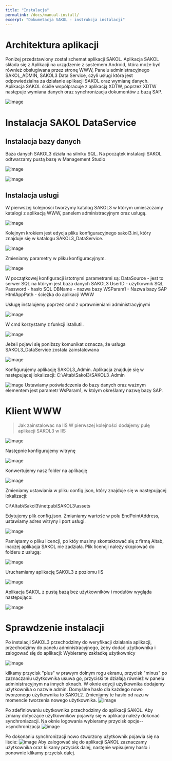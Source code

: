 ```yaml
---
title: "Instalacja"
permalink: /docs/manual-install/
excerpt: "Dokumetacja SAKOL - instrukcja instalacji"
---
```


# Architektura aplikacji
Poniżej przedstawiony został schemat aplikacji SAKOL. Aplikacja SAKOL składa się z Aplikacji na urządzenie z systemem Android, która może być również obsługiwana przez stronę WWW, Panelu administracyjnego SAKOL_ADMIN, SAKOL3 Data Service, czyli usługi która jest odpowiedzialna za działanie aplikacji SAKOL oraz wymianę danych. Aplikacja SAKOL ściśle współpracuje z aplikacją XDTW, poprzez XDTW następuje wymiana danych oraz synchronizacja dokumentów z bazą SAP. 

![image](https://user-images.githubusercontent.com/93259107/144219348-7c4014b1-b5a0-4d63-8fd9-09b2ffb5db86.png)

# Instalacja SAKOL DataService
## Instalacja bazy danych

Baza danych SAKOL3 działa na silniku SQL. Na początek instalacji SAKOL odtwarzamy pustą bazę w Management Studio

![image](https://user-images.githubusercontent.com/93259107/144235718-c351084f-6db9-4970-9fc2-92f2c1125ebe.png)

![image](https://user-images.githubusercontent.com/93259107/144236015-f14b38f0-e7a9-40d7-9c82-78ba69e15c9f.png)


## Instalacja usługi
W pierwszej kolejności tworzymy katalog SAKOL3 w którym umieszczamy katalogi z aplikacją WWW, panelem administracyjnym oraz usługą.

![image](https://user-images.githubusercontent.com/93259107/144237890-1ff27912-4976-4437-afda-64d61150f880.png)

Kolejnym krokiem jest edycja pliku konfiguracyjnego sakol3.ini, który znajduje się w katalogu SAKOL3_DataService.

![image](https://user-images.githubusercontent.com/93259107/144241631-4522f740-35ca-4807-8210-c14dec022ab3.png)

Zmieniamy parametry w pliku konfiguracyjnym.

![image](https://user-images.githubusercontent.com/93259107/147466691-626fb4c5-b422-4e69-9785-338ad42ff103.png)


W początkowej konfiguracji istotnymi parametrami są:
DataSource - jest to serwer SQL na którym jest baza danych SAKOL3
UserID - użytkownik SQL
Password - hasło SQL
DBName - nazwa bazy 
WSParam1 - Nazwa bazy SAP
HtmlAppPath - ścieżka do aplikacji WWW

Usługę instalujemy poprzez cmd z uprawnieniami administracyjnymi

![image](https://user-images.githubusercontent.com/93259107/144231064-8b4fb001-aa91-48c3-bba7-7a37f432bac1.png)

W cmd korzystamy z funkcji istallutil. 

![image](https://user-images.githubusercontent.com/93259107/144232784-b0c5285f-70f1-435a-8aa5-fb82c43ff701.png)

Jeżeli pojawi się poniższy komunikat oznacza, że usługa SAKOL3_DataService została zainstalowana

![image](https://user-images.githubusercontent.com/93259107/144233078-f430c7ee-e695-4bf2-81ba-58433f598685.png)

Konfigurujemy aplikację SAKOL3_Admin. Aplikacja znajduje się w następującej lokalizacji:
C:\Altab\Sakol3\SAKOL3_Admin

![image](https://user-images.githubusercontent.com/93259107/147468663-7f651ab9-1e62-41fd-ae0c-6520101cc751.png)
Ustawiamy poświadczenia do bazy danych oraz ważnym elementem jest parametr WsParam1, w któym określamy nazwę bazy SAP.
 
# Klient WWW
> Jak zainstalowac na IIS
W pierwszej kolejności dodajemy pulę aplikacji SAKOL3 w IIS

![image](https://user-images.githubusercontent.com/93259107/147079207-7f20cf91-b177-42a8-adbe-515b8a03ef2b.png)

Następnie konfigurujemy witrynę 

![image](https://user-images.githubusercontent.com/93259107/147083333-a6670db8-6704-47bd-aedb-9d08096e5f9d.png)

Konwertujemy nasz folder na aplikację 

![image](https://user-images.githubusercontent.com/93259107/147083597-8ddd8786-0ba5-4087-8ccf-414e32e7d7d5.png)

Zmieniamy ustawiania w pliku config.json, który znajduje się w następującej lokalizacji:

C:\Altab\Sakol3\inetpub\SAKOL3\assets

Edytujemy plik config.json. Zmianiamy wartość w polu EndPointAddress, ustawiamy adres witryny i port usługi.

![image](https://user-images.githubusercontent.com/93259107/147466858-5e653165-03c0-4494-8731-613856fc65ef.png)

Pamiętamy o pliku licencji, po któy musimy skontaktować się z firmą Altab, inaczej aplikacja SAKOL nie zadziała. Plik licencji należy skopiować do folderu z usługą:

![image](https://user-images.githubusercontent.com/93259107/147467202-4d270622-ee43-464e-919d-62778c7c9050.png)


Uruchamiamy aplikację SAKOL3 z poziomu IIS

![image](https://user-images.githubusercontent.com/93259107/147467174-76254d86-064b-4ed7-a0f5-f6969c79c411.png)

Aplikacja SAKOL z pustą bazą bez użytkowników i modułów wygląda następująco:

![image](https://user-images.githubusercontent.com/93259107/147468387-73d93790-a02d-4cfd-8529-0a7a65490be3.png)


# Sprawdzenie instalacji
Po instalacji SAKOL3 przechodzimy do weryfikacji działania aplikacji, przechodzimy do panelu administracyjnego, żeby dodać użytkownika i zalogować się do aplikacji:
Wybieramy zakładkę użytkownicy

![image](https://user-images.githubusercontent.com/93259107/147479687-8377b0fd-d78e-4c6a-9534-ae50bd24fbaa.png)

kilkamy przycisk "plus" w prawym dolnym rogu ekranu, przycisk "minus" po zaznaczaniu użytkownika usuwa go, przyciski te działają również w panelu administracyjnym na innych oknach.
W oknie edycji użytkownika dodajemy użytkownika o nazwie admin. Domyślne hasło dla każdego nowo tworzonego użytkownika to SAKOL2. Zmieniamy te hasło od razu w momencie tworzenia nowego użytkownika.
![image](https://user-images.githubusercontent.com/93259107/147479956-391e8f90-939e-4a6e-b5e9-ec2b8011bd0c.png)

Po zdefiniowaniu użytkownika przechodzimy do aplikacji SAKOL. Aby zmiany dotyczące użytkowników pojawiły się w aplikacji należy dokonać synchroniazacji.
Na oknie logowania wybieramy przycisk opcje-->synchronizacja
![image](https://user-images.githubusercontent.com/93259107/147480341-8b77cf88-4474-4d45-a675-0c6c7d9e5e48.png)

Po dokonaniu synchronizacji nowo stworzony użytkownik pojawia się na liście:
![image](https://user-images.githubusercontent.com/93259107/147480397-c0e85008-13ed-48f8-9899-e509e04c4894.png)
Aby zalogować się do aplikacji SAKOL zaznaczamy użytkownika oraz klikamy przycisk dalej, nastęnie wpisujemy hasło i ponownie klikamy przycisk dalej.











